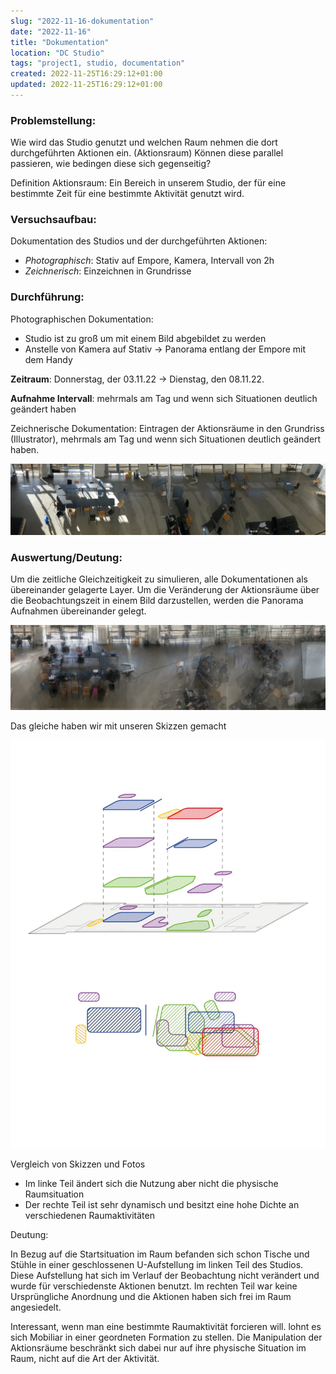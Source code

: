 ```yaml
---
slug: "2022-11-16-dokumentation"
date: "2022-11-16"
title: "Dokumentation"
location: "DC Studio"
tags: "project1, studio, documentation"
created: 2022-11-25T16:29:12+01:00
updated: 2022-11-25T16:29:12+01:00
---
```


### Problemstellung:

Wie wird das Studio genutzt und welchen Raum nehmen die dort durchgeführten Aktionen ein. (Aktionsraum)
Können diese parallel passieren, wie bedingen diese sich gegenseitig?

Definition Aktionsraum:
Ein Bereich in unserem Studio, der für eine bestimmte Zeit für eine bestimmte Aktivität genutzt wird.



### Versuchsaufbau:

Dokumentation des Studios und der durchgeführten Aktionen:
- _Photographisch_: Stativ auf Empore, Kamera, Intervall von 2h
- *Zeichnerisch*: Einzeichnen in Grundrisse


### Durchführung:

Photographischen Dokumentation:
- Studio ist zu groß um mit einem Bild abgebildet zu werden
- Anstelle von Kamera auf Stativ
	-> Panorama entlang der Empore mit dem Handy

**Zeitraum**: Donnerstag, der 03.11.22 -> Dienstag, den 08.11.22.

**Aufnahme Intervall**: mehrmals am Tag und wenn sich Situationen deutlich geändert haben

Zeichnerische Dokumentation: Eintragen der Aktionsräume in den Grundriss (Illustrator), mehrmals am Tag und wenn sich Situationen deutlich geändert haben.

![Studio](./images/studio.jpeg)

### Auswertung/Deutung:

Um die zeitliche Gleichzeitigkeit zu simulieren, alle Dokumentationen als übereinander gelagerte Layer.
Um die Veränderung der Aktionsräume über die Beobachtungszeit in einem Bild darzustellen, werden die Panorama Aufnahmen übereinander gelegt.

![Studio](./images/wimmelbild.jpeg)

Das gleiche haben wir mit unseren Skizzen gemacht

![Studio](./images/skizze.jpeg)

Vergleich von Skizzen und Fotos
- Im linke Teil ändert sich die Nutzung aber nicht die physische Raumsituation
- Der rechte Teil ist sehr dynamisch und besitzt eine hohe Dichte an verschiedenen Raumaktivitäten

Deutung:

In Bezug auf die Startsituation im Raum befanden sich schon Tische und Stühle in einer geschlossenen U-Aufstellung im linken Teil des Studios. Diese Aufstellung hat sich im Verlauf der Beobachtung nicht verändert und wurde für verschiedenste Aktionen benutzt.
Im rechten Teil war keine Ursprüngliche Anordnung und die Aktionen haben sich frei im Raum angesiedelt.

Interessant, wenn man eine bestimmte Raumaktivität forcieren will. lohnt es sich Mobiliar in einer geordneten Formation zu stellen.
Die Manipulation der Aktionsräume beschränkt sich dabei nur auf ihre physische Situation im Raum, nicht auf die Art der Aktivität.
